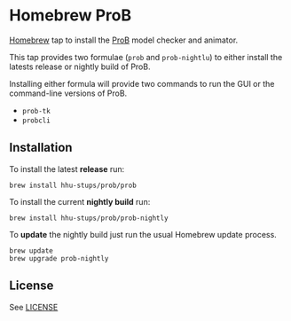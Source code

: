 # Homebrew ProB

[Homebrew](http://brew.sh) tap to install the [ProB](https://www3.hhu.de/stups/prob/index.php/Main_Page) model checker and animator.

This tap provides two formulae (`prob` and `prob-nightlu`) to either install the latests release or nightly build of ProB. 

Installing either formula will provide two commands to run the GUI or the command-line versions of ProB.

* `prob-tk`
* `probcli`

## Installation

To install the latest **release** run:

```
brew install hhu-stups/prob/prob
```

To install the current **nightly build** run:

```
brew install hhu-stups/prob/prob-nightly
```


To **update** the nightly build just run the usual Homebrew update process.

```
brew update
brew upgrade prob-nightly
```


## License

See [LICENSE](LICENSE.md)
